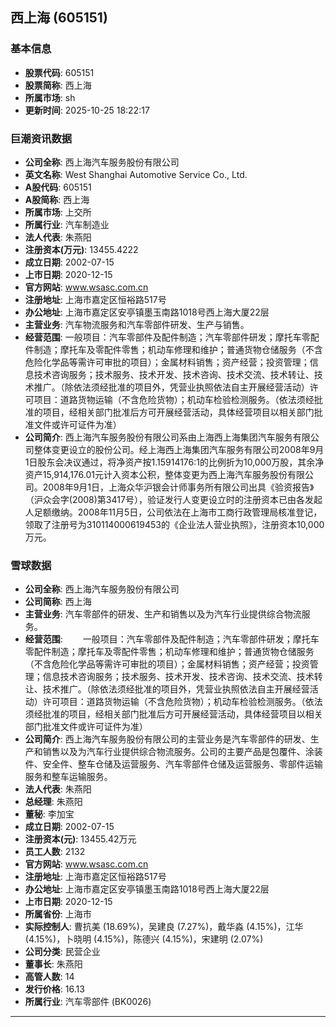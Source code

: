## 西上海 (605151)

### 基本信息

- **股票代码**: 605151
- **股票简称**: 西上海
- **所属市场**: sh
- **更新时间**: 2025-10-25 18:22:17

### 巨潮资讯数据

- **公司全称**: 西上海汽车服务股份有限公司
- **英文名称**: West Shanghai Automotive Service Co., Ltd.
- **A股代码**: 605151
- **A股简称**: 西上海
- **所属市场**: 上交所
- **所属行业**: 汽车制造业
- **法人代表**: 朱燕阳
- **注册资本(万元)**: 13455.4222
- **成立日期**: 2002-07-15
- **上市日期**: 2020-12-15
- **官方网站**: www.wsasc.com.cn
- **注册地址**: 上海市嘉定区恒裕路517号
- **办公地址**: 上海市嘉定区安亭镇墨玉南路1018号西上海大厦22层
- **主营业务**: 汽车物流服务和汽车零部件研发、生产与销售。
- **经营范围**: 一般项目：汽车零部件及配件制造；汽车零部件研发；摩托车零配件制造；摩托车及零配件零售；机动车修理和维护；普通货物仓储服务（不含危险化学品等需许可审批的项目）；金属材料销售；资产经营；投资管理；信息技术咨询服务；技术服务、技术开发、技术咨询、技术交流、技术转让、技术推广。（除依法须经批准的项目外，凭营业执照依法自主开展经营活动）许可项目：道路货物运输（不含危险货物）；机动车检验检测服务。（依法须经批准的项目，经相关部门批准后方可开展经营活动，具体经营项目以相关部门批准文件或许可证件为准）
- **公司简介**: 西上海汽车服务股份有限公司系由上海西上海集团汽车服务有限公司整体变更设立的股份公司。经上海西上海集团汽车服务有限公司2008年9月1日股东会决议通过，将净资产按1.15914176:1的比例折为10,000万股，其余净资产15,914,176.01元计入资本公积，整体变更为西上海汽车服务股份有限公司。2008年9月1日，上海众华沪银会计师事务所有限公司出具《验资报告》（沪众会字(2008)第3417号），验证发行人变更设立时的注册资本已由各发起人足额缴纳。2008年11月5日，公司依法在上海市工商行政管理局核准登记，领取了注册号为310114000619453的《企业法人营业执照》，注册资本10,000万元。

### 雪球数据

- **公司全称**: 西上海汽车服务股份有限公司
- **公司简称**: 西上海
- **主营业务**: 汽车零部件的研发、生产和销售以及为汽车行业提供综合物流服务。
- **经营范围**: 　　一般项目：汽车零部件及配件制造；汽车零部件研发；摩托车零配件制造；摩托车及零配件零售；机动车修理和维护；普通货物仓储服务（不含危险化学品等需许可审批的项目）；金属材料销售；资产经营；投资管理；信息技术咨询服务；技术服务、技术开发、技术咨询、技术交流、技术转让、技术推广。（除依法须经批准的项目外，凭营业执照依法自主开展经营活动）许可项目：道路货物运输（不含危险货物）；机动车检验检测服务。（依法须经批准的项目，经相关部门批准后方可开展经营活动，具体经营项目以相关部门批准文件或许可证件为准）
- **公司简介**: 西上海汽车服务股份有限公司的主营业务是汽车零部件的研发、生产和销售以及为汽车行业提供综合物流服务。公司的主要产品是包覆件、涂装件、安全件、整车仓储及运营服务、汽车零部件仓储及运营服务、零部件运输服务和整车运输服务。
- **法人代表**: 朱燕阳
- **总经理**: 朱燕阳
- **董秘**: 李加宝
- **成立日期**: 2002-07-15
- **注册资本(元)**: 13455.42万元
- **员工人数**: 2132
- **官方网站**: www.wsasc.com.cn
- **注册地址**: 上海市嘉定区恒裕路517号
- **办公地址**: 上海市嘉定区安亭镇墨玉南路1018号西上海大厦22层
- **上市日期**: 2020-12-15
- **所属省份**: 上海市
- **实际控制人**: 曹抗美 (18.69%)，吴建良 (7.27%)，戴华淼 (4.15%)，江华 (4.15%)，卜晓明 (4.15%)，陈德兴 (4.15%)，宋建明 (2.07%)
- **公司分类**: 民营企业
- **董事长**: 朱燕阳
- **高管人数**: 14
- **发行价格**: 16.13
- **所属行业**: 汽车零部件 (BK0026)

---